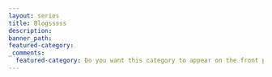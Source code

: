```yaml
---
layout: series
title: Blogsssss
description:
banner_path:
featured-category:
_comments:
  featured-category: Do you want this category to appear on the front page?
---
```




